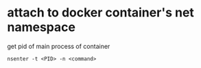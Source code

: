 # attach to docker container's net namespace

get pid of main process of container
```
nsenter -t <PID> -n <command>
```
